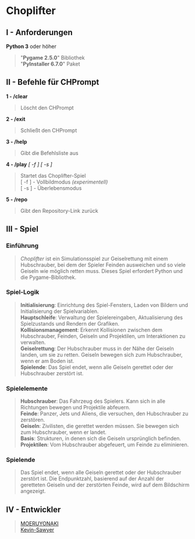 # Choplifter

## I - Anforderungen

**Python 3** oder höher
> "**Pygame 2.5.0**" Bibliothek  
> "**PyInstaller 6.7.0**" Paket  

## II - Befehle für CHPrompt

**1 - /clear**  
> Löscht den CHPrompt  
  
**2 - /exit**  
> Schließt den CHPrompt  
  
**3 - /help**  
> Gibt die Befehlsliste aus  
  
**4 - /play** *[ -f ]* *[ -s ]*  
> Startet das Choplifter-Spiel  
> [ -f ] - Vollbildmodus *(experimentell)*  
> [ -s ] - Überlebensmodus  
  
**5 - /repo**  
> Gibt den Repository-Link zurück  
  
## III - Spiel  

### Einführung
  
> *Choplifter* ist ein Simulationsspiel zur Geiselrettung mit einem Hubschrauber, bei dem der Spieler Feinden ausweichen und so viele Geiseln wie möglich retten muss. Dieses Spiel erfordert Python und die Pygame-Bibliothek.  
  
### Spiel-Logik
  
> **Initialisierung**: Einrichtung des Spiel-Fensters, Laden von Bildern und Initialisierung der Spielvariablen.  
> **Hauptschleife**: Verwaltung der Spielereingaben, Aktualisierung des Spielzustands und Rendern der Grafiken.  
> **Kollisionsmanagement**: Erkennt Kollisionen zwischen dem Hubschrauber, Feinden, Geiseln und Projektilen, um Interaktionen zu verwalten.  
> **Geiselrettung**: Der Hubschrauber muss in der Nähe der Geiseln landen, um sie zu retten. Geiseln bewegen sich zum Hubschrauber, wenn er am Boden ist.  
> **Spielende**: Das Spiel endet, wenn alle Geiseln gerettet oder der Hubschrauber zerstört ist.  
  
### Spielelemente
  
> **Hubschrauber**: Das Fahrzeug des Spielers. Kann sich in alle Richtungen bewegen und Projektile abfeuern.  
> **Feinde**: Panzer, Jets und Aliens, die versuchen, den Hubschrauber zu zerstören.  
> **Geiseln**: Zivilisten, die gerettet werden müssen. Sie bewegen sich zum Hubschrauber, wenn er landet.  
> **Basis**: Strukturen, in denen sich die Geiseln ursprünglich befinden.  
> **Projektilen**: Vom Hubschrauber abgefeuert, um Feinde zu eliminieren.  
  
### Spielende
  
> Das Spiel endet, wenn alle Geiseln gerettet oder der Hubschrauber zerstört ist. Die Endpunktzahl, basierend auf der Anzahl der geretteten Geiseln und der zerstörten Feinde, wird auf dem Bildschirm angezeigt.  
  
## IV - Entwickler
  
> [MOERUYONAKI](https://www.github.com/MOERUYONAKI)  
> [Kevin-Sawyer](https://www.github.com/Kevin-Sawyer)  
  